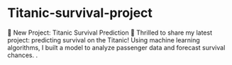 # Titanic-survival-project
 🚢 New Project: Titanic Survival Prediction 🚢  Thrilled to share my latest project: predicting survival on the Titanic! Using machine learning algorithms, I built a model to analyze passenger data and forecast survival chances.  .
